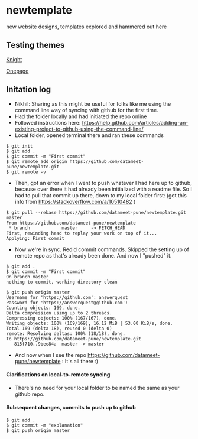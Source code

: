 # newtemplate
new website designs, templates explored and hammered out here

## Testing themes

[Knight](Knight/)

[Onepage](Onepage/)

## Initation log
* Nikhil: Sharing as this might be useful for folks like me using the command line way of syncing with github for the first time.
* Had the folder locally and had initiated the repo online
* Followed instructions here: <https://help.github.com/articles/adding-an-existing-project-to-github-using-the-command-line/>
* Local folder, opened terminal there and ran these commands
```
$ git init
$ git add .
$ git commit -m "First commit"
$ git remote add origin https://github.com/datameet-pune/newtemplate.git
$ git remote -v
```
* Then, got an error when I went to push whatever I had here up to github, because over there it had already been initialized with a readme file. So I had to pull that commit up there, down to my local folder first: (got this info from <https://stackoverflow.com/a/10510482> )
```
$ git pull --rebase https://github.com/datameet-pune/newtemplate.git master
From https://github.com/datameet-pune/newtemplate
 * branch            master     -> FETCH_HEAD
First, rewinding head to replay your work on top of it...
Applying: First commit

```
* Now we're in sync. Redid commit commands. Skipped the setting up of remote repo as that's already been done. And now I "pushed" it.
```
$ git add .
$ git commit -m "First commit"
On branch master
nothing to commit, working directory clean

$ git push origin master
Username for 'https://github.com': answerquest
Password for 'https://answerquest@github.com': 
Counting objects: 169, done.
Delta compression using up to 2 threads.
Compressing objects: 100% (167/167), done.
Writing objects: 100% (169/169), 16.12 MiB | 53.00 KiB/s, done.
Total 169 (delta 18), reused 0 (delta 0)
remote: Resolving deltas: 100% (18/18), done.
To https://github.com/datameet-pune/newtemplate.git
   815f710..9bee84a  master -> master
```
* And now when I see the repo <https://github.com/datameet-pune/newtemplate> : It's all there :)

#### Clarifications on local-to-remote syncing
* There's no need for your local folder to be named the same as your github repo.

#### Subsequent changes, commits to push up to github
```
$ git add .
$ git commit -m "explanation"
$ git push origin master
```
